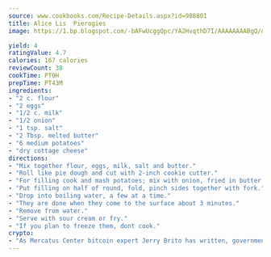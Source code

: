 ```yaml
---
source: www.cookbooks.com/Recipe-Details.aspx?id=988801
title: Alice Lis  Pierogies
image: https://1.bp.blogspot.com/-bAFwUcggQpc/YA2HvqthD7I/AAAAAAAABgQ/dGGityjUeSk5WIgvhJroHVt7XYoXF2qygCLcBGAsYHQ/s320/10.png

yield: 4
ratingValue: 4.7
calories: 167 calories
reviewCount: 38
cookTime: PT0H
prepTime: PT43M
ingredients:
- "2 c. flour"
- "2 eggs"
- "1/2 c. milk"
- "1/2 onion"
- "1 tsp. salt"
- "2 Tbsp. melted butter"
- "6 medium potatoes"
- "dry cottage cheese"
directions:
- "Mix together flour, eggs, milk, salt and butter."
- "Roll like pie dough and cut with 2-inch cookie cutter."
- "For filling cook and mash potatoes; mix with onion, fried in butter and drained, and dry cottage cheese as you like."
- "Put filling on half of round, fold, pinch sides together with fork."
- "Drop into boiling water, a few at a time."
- "They are done when they come to the surface about 3 minutes."
- "Remove from water."
- "Serve with sour cream or fry."
- "If you plan to freeze them, dont cook."
crypto:
- "As Mercatus Center bitcoin expert Jerry Brito has written, government regulation can either be ham-fisted or light to the touch."
---
```

